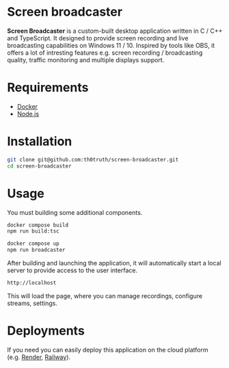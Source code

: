 # **Screen broadcaster**

**Screen Broadcaster** is a custom-built desktop application written in C / C++ and TypeScript. It designed to provide screen recording and live broadcasting capabilities on Windows 11 / 10. Inspired by tools like OBS, it offers a lot of intresting features e.g. screen recording / broadcasting quality, traffic monitoring and multiple displays support.

# Requirements

-   [Docker](https://docs.docker.com/)
-   [Node.js](https://nodejs.org/)

# Installation

```bash
git clone git@github.com:th0truth/screen-broadcaster.git
cd screen-broadcaster
```

# Usage

You must building some additional components.

```bash
docker compose build
npm run build:tsc
```

```bash
docker compose up
npm run broadcaster
```

After building and launching the application, it will automatically start a local server to provide access to the user interface.

```bash
http://localhost
```

This will load the page, where you can manage recordings, configure streams, settings.

# Deployments

If you need you can easily deploy this application on the cloud platform (e.g. [Render](https://render.com/), [Railway](https://railway.com/)).
